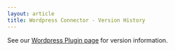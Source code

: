 ```yaml
---
layout: article
title: Wordpress Connector - Version History
---
```



See our [Wordpress Plugin page](https://wordpress.org/plugins/smartling-connector/changelog/) for version information.